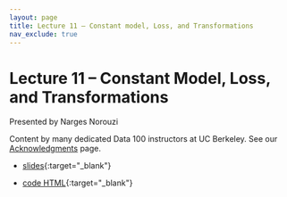 ```yaml
---
layout: page
title: Lecture 11 – Constant model, Loss, and Transformations
nav_exclude: true
---
```


# Lecture 11 – Constant Model, Loss, and Transformations

Presented by Narges Norouzi

Content by many dedicated Data 100 instructors at UC Berkeley. See our [Acknowledgments](../../acks) page.

- [slides](https://docs.google.com/presentation/d/1-gP234MVUtxIWWKY-8mwhrKUh0OBLEcPXemqOmwkvp0/edit?usp=sharing){:target="_blank"}
<!-- - [code](https://data100.datahub.berkeley.edu/hub/user-redirect/git-pull?repo=https%3A%2F%2Fgithub.com%2FDS-100%2Ffa24-student&urlpath=lab%2Ftree%2Ffa24-student%2Flecture%2Flec11%2Flec11.ipynb&branch=main){:target="_blank"} -->
- [code HTML](../../resources/assets/lectures/lec11/lec11.html){:target="_blank"}
<!-- - [recording](https://youtu.be/pJvvsQ5v_lo){:target="_blank"} -->